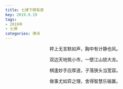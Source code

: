 ```yaml
---
title: 七律下棋有感
key: 2019.9.19
tags: 
- 2019年 
- 七律
categories: 律诗
---
```


<p align="center">枰上无言默如声，胸中有计静也风。
</p>
<p align="center">双边天地筑小市，一壁江山锁大龙。
</p>
<p align="center">棋逢妙手应厚道，子落狭头当宽容。
</p>
<p align="center">做事尤如弈之理，舍得智慧乐输赢。
</p>
